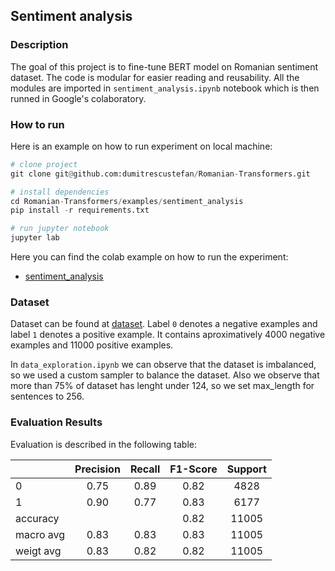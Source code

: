 ## Sentiment analysis

### Description

The goal of this project is to fine-tune BERT model on Romanian sentiment dataset. 
The code is modular for easier reading and reusability. All the modules are imported in `sentiment_analysis.ipynb` 
notebook which is then runned in Google's colaboratory.

### How to run

Here is an example on how to run experiment on local machine:

```python
# clone project
git clone git@github.com:dumitrescustefan/Romanian-Transformers.git

# install dependencies
cd Romanian-Transformers/examples/sentiment_analysis
pip install -r requirements.txt

# run jupyter notebook
jupyter lab
```

Here you can find the colab example on how to run the experiment:
 * [sentiment_analysis](https://colab.research.google.com/drive/1vKv1Kp9omFr9y4HlFWUGmiYjHgk5XD0m#scrollTo=FU-8vkP25DfU)

### Dataset

Dataset can be found at [dataset](https://github.com/katakonst/sentiment-analysis-tensorflow/tree/master/datasets/ro). 
Label `0` denotes a negative examples and label `1` denotes a positive example. 
It contains aproximatively 4000 negative examples and 11000 positive examples.

In `data_exploration.ipynb` we can observe that the dataset is imbalanced, so we used a custom sampler to balance the dataset. Also we observe that more
than 75% of dataset has lenght under 124, so we set max_length for sentences to 256.

### Evaluation Results

Evaluation is described in the following table:

|           	| Precision | Recall 	| F1-Score 	| Support 	|
|-----------	|:--------:	|:--------:	|:--------:	|:--------:	|
| 0         	|   0.75  	|  0.89  	|   0.82  	|    4828   |
| 1         	|   0.90  	|  0.77  	|   0.83  	|    6177   |
| accuracy      |       	|       	|   0.82  	|    11005  |
| macro avg     |   0.83  	|  0.83 	|   0.83  	|    11005  |
| weigt avg 	|   0.83   	|  0.82  	|   0.82  	|    11005  |
